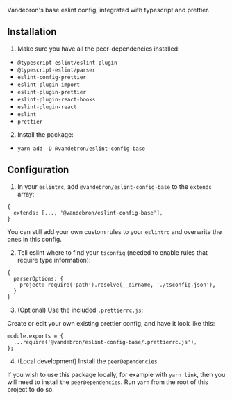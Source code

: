 Vandebron's base eslint config, integrated with typescript and prettier.

## Installation

1. Make sure you have all the peer-dependencies installed:

- `@typescript-eslint/eslint-plugin`
- `@typescript-eslint/parser`
- `eslint-config-prettier`
- `eslint-plugin-import`
- `eslint-plugin-prettier`
- `eslint-plugin-react-hooks`
- `eslint-plugin-react`
- `eslint`
- `prettier`

2. Install the package:

- `yarn add -D @vandebron/eslint-config-base`

## Configuration

1. In your `eslintrc`, add `@vandebron/eslint-config-base` to the `extends` array:

```
{
  extends: [..., '@vandebron/eslint-config-base'],
}
```

You can still add your own custom rules to your `eslintrc` and overwrite the ones in this config.

2. Tell eslint where to find your `tsconfig` (needed to enable rules that require type information):

```
{
  parserOptions: {
    project: require('path').resolve(__dirname, './tsconfig.json'),
  }
}
```

3. (Optional) Use the included `.prettierrc.js`:

Create or edit your own existing prettier config, and have it look like this:

```
module.exports = {
  ...require('@vandebron/eslint-config-base/.prettierrc.js'),
};
```

4. (Local development) Install the `peerDependencies`

If you wish to use this package locally, for example with `yarn link`, then you will need to install the `peerDependencies`.
Run `yarn` from the root of this project to do so.
